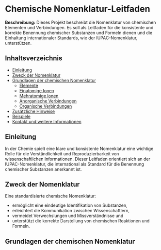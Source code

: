 # Chemische Nomenklatur-Leitfaden

**Beschreibung:** Dieses Projekt beschreibt die Nomenklatur von chemischen Elementen und Verbindungen. Es soll als Leitfaden für die konsistente und korrekte Benennung chemischer Substanzen und Formeln dienen und die Einhaltung internationaler Standards, wie der IUPAC-Nomenklatur, unterstützen.

## Inhaltsverzeichnis

- [Einleitung](#einleitung)
- [Zweck der Nomenklatur](#zweck-der-nomenklatur)
- [Grundlagen der chemischen Nomenklatur](#grundlagen-der-chemischen-nomenklatur)
  - [Elemente](#elemente)
  - [Einatomige Ionen](#einatomige-ionen)
  - [Mehratomige Ionen](#mehratomige-ionen)
  - [Anorganische Verbindungen](#anorganische-verbindungen)
  - [Organische Verbindungen](#organische-verbindungen)
- [Zusätzliche Hinweise](#zusätzliche-hinweise)
- [Beispiele](#beispiele)
- [Kontakt und weitere Informationen](#kontakt-und-weitere-informationen)

## Einleitung

In der Chemie spielt eine klare und konsistente Nomenklatur eine wichtige Rolle für die Verständlichkeit und Reproduzierbarkeit von wissenschaftlichen Informationen. Dieser Leitfaden orientiert sich an der IUPAC-Nomenklatur, die international als Standard für die Benennung chemischer Substanzen anerkannt ist.

## Zweck der Nomenklatur

Eine standardisierte chemische Nomenklatur:
- ermöglicht eine eindeutige Identifikation von Substanzen,
- erleichtert die Kommunikation zwischen Wissenschaftlern,
- vermeidet Verwechslungen und Missverständnisse und
- unterstützt die korrekte Darstellung von chemischen Reaktionen und Formeln.

## Grundlagen der chemischen Nomenklatur
